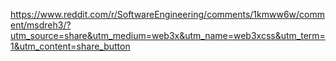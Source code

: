 https://www.reddit.com/r/SoftwareEngineering/comments/1kmww6w/comment/msdreh3/?utm_source=share&utm_medium=web3x&utm_name=web3xcss&utm_term=1&utm_content=share_button

